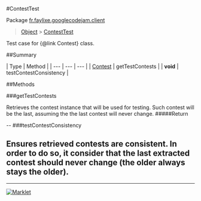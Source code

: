 #ContestTest

Package [fr.faylixe.googlecodejam.client](README.md)<br>
> [Object](../../../java/lang/Object.md) > [ContestTest](ContestTest.md)

Test case for {@link Contest} class.

##Summary


| Type | Method |
| --- | --- | --- |
| [Contest](Contest.md) | getTestContests |
| **void** | testContestConsistency |

##Methods

###getTestContests


Retrieves the contest instance that will
 be used for testing. Such contest will be
 the last, assuming the the last contest
 will never change.
#####Return



--
###testContestConsistency


Ensures retrieved contests are consistent.
 In order to do so, it consider that the last extracted
 contest should never change (the older always stays the older).
--
---
[![Marklet](https://img.shields.io/badge/Generated%20by-Marklet-green.svg)](https://github.com/Faylixe/marklet)